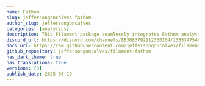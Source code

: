 ```yaml
---
name: Fathom
slug: jeffersongoncalves-fathom
author_slug: jeffersongoncalves
categories: [analytics]
description: This Filament package seamlessly integrates Fathom analytics into your Blade templates. Easily track website visits and user engagement directly within your Laravel application, providing valuable insights into your website's performance. This package simplifies the integration process, saving you time and effort. With minimal configuration, you can leverage Fathom's powerful analytics features to gain a clearer understanding of your audience and website usage.
discord_url: https://discord.com/channels/883083792112300104/1385347549560439007
docs_url: https://raw.githubusercontent.com/jeffersongoncalves/filament-fathom/master/README.md
github_repository: jeffersongoncalves/filament-fathom
has_dark_theme: true
has_translations: true
versions: [3]
publish_date: 2025-06-19
---
```

